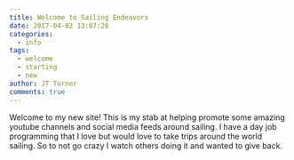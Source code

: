```yaml
---
title: Welcome to Sailing Endeavors
date: 2017-04-02 13:07:28
categories:
  - info
tags:
  - welcome
  - starting
  - new
author: JT Turner
comments: true
---
```

Welcome to my new site! This is my stab at helping promote some amazing youtube
channels and social media feeds around sailing. I have a day job programming that
I love but would love to take trips around the world sailing. So to not go crazy
I watch others doing it and wanted to give back.
